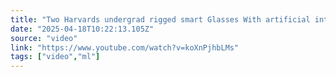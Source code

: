 ```yaml
---
title: "Two Harvards undergrad rigged smart Glasses With artificial intelligence to identify complete strang"
date: "2025-04-18T10:22:13.105Z"
source: "video"
link: "https://www.youtube.com/watch?v=koXnPjhbLMs"
tags: ["video","ml"]
---
```



